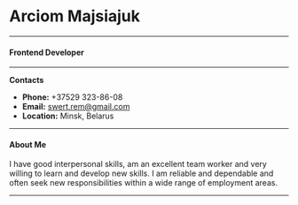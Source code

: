 # Arciom Majsiajuk

***
#### Frontend Developer
***

**Contacts**
+ **Phone:** +37529 323-86-08
+ **Email:** swert.rem@gmail.com
+ **Location:** Minsk, Belarus

***
#### About Me

I have good interpersonal skills, am an excellent team worker and very willing to learn and develop new skills.
I am reliable and dependable and often seek new responsibilities within a wide range of employment areas.
***
